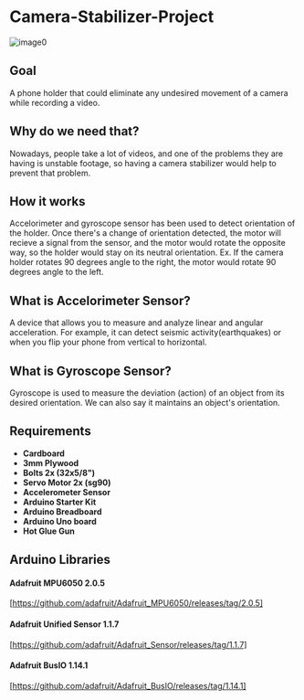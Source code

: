 # Camera-Stabilizer-Project

![image0](https://user-images.githubusercontent.com/67295949/215635162-d72d9b1f-977e-4166-8b2c-076d7577970e.gif)

<h2> Goal </h2>
<p> A phone holder that could eliminate any undesired movement of a camera while recording a video. </p>

<h2> Why do we need that? </h2>
<p> Nowadays, people take a lot of videos, and one of the problems they are having is unstable footage, so having a camera stabilizer would help to prevent that problem. </p>

<h2> How it works </h2>
<p> Accelorimeter and gyroscope sensor has been used to detect orientation of the holder. Once there's a change of orientation detected, the motor will recieve a signal from the sensor, and the motor would rotate the opposite way, so the holder would stay on its neutral orientation. Ex. If the camera holder rotates 90 degrees angle to the right, the motor would rotate 90 degrees angle to the left.</p>

<h2> What is Accelorimeter Sensor? </h2>
<p> A device that allows you to measure and analyze linear and angular acceleration. For example, it can detect seismic activity(earthquakes) or when you flip your phone from vertical to horizontal. </p>

<h2> What is Gyroscope Sensor? </h2>
<p> Gyroscope is used to measure the deviation (action) of an object from its desired orientation. We can also say it maintains an object's orientation.</p>

<h2> Requirements </h2>
<p></p>
<b>
<ul>
  <li>Cardboard</li>
  <li>3mm Plywood</li>
  <li>Bolts 2x (32x5/8")</li>
  <li>Servo Motor 2x (sg90)</li>
  <li>Accelerometer Sensor</li>
  <li>Arduino Starter Kit</li>
  <li>Arduino Breadboard</li>
  <li>Arduino Uno board</li>
  <li>Hot Glue Gun</li>
</ul>
</b>

<h2> Arduino Libraries </h2>

<h4> Adafruit MPU6050 2.0.5 </h4> 

[https://github.com/adafruit/Adafruit_MPU6050/releases/tag/2.0.5]

<h4> Adafruit Unified Sensor 1.1.7 </h4>  

[https://github.com/adafruit/Adafruit_Sensor/releases/tag/1.1.7]

<h4> Adafruit BusIO 1.14.1 </h4>

[https://github.com/adafruit/Adafruit_BusIO/releases/tag/1.14.1]
